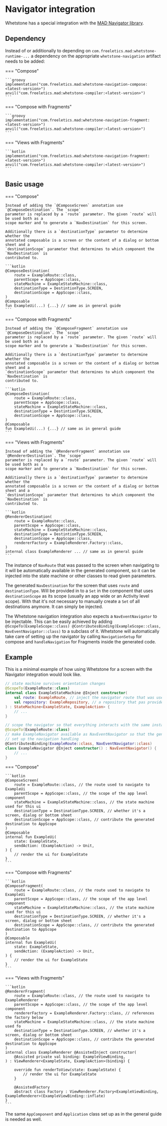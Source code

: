 # Navigator integration

Whetstone has a special integration with the [MAD Navigator library](../navigator/get-started.md).

## Dependency

Instead of or additionally to depending on `com.freeletics.mad:whetstone-runtime-...` a dependency
on the appropriate `whetstone-navigation` artifact needs to be added:

=== "Compose"

    ```groovy
    implementation("com.freeletics.mad:whetstone-navigation-compose:<latest-version>")
    anvil("com.freeletics.mad:whetstone-compiler:<latest-version>")
    ```

=== "Compose with Fragments"

    ```groovy
    implementation("com.freeletics.mad:whetstone-navigation-fragment:<latest-version>")
    anvil("com.freeletics.mad:whetstone-compiler:<latest-version>")
    ```

=== "Views with Fragments"

    ```kotlin
    implementation("com.freeletics.mad:whetstone-navigation-fragment:<latest-version>")
    anvil("com.freeletics.mad:whetstone-compiler:<latest-version>")
    ```

## Basic usage

=== "Compose"

    Instead of adding the `@ComposeScreen` annotation use `@ComposeDestination`. The `scope`
    parameter is replaced by a `route` parameter. The given `route` will be used both as a 
    scope marker and to generate a `NavDestination` for this screen.

    Additionally there is a `destinationType` parameter to determine whether the 
    annotated composable is a screen or the content of a dialog or bottom sheet and a 
    `destinationScope` parameter that determines to which component the `NavDestination` is 
    contributed to.

    ```kotlin
    @ComposeDestination(
        route = ExampleRoute::class,
        parentScope = AppScope::class,
        stateMachine = ExampleStateMachine::class,
        destinationType = DestintionType.SCREEN,
        destinationScope = AppScope::class,
    )
    @Composable
    fun ExampleUi(...) {...} // same as in general guide
    ```

=== "Compose with Fragments"

    Instead of adding the `@ComposeFragment` annotation use `@ComposeDestination`. The `scope`
    parameter is replaced by a `route` parameter. The given `route` will be used both as a 
    scope marker and to generate a `NavDestination` for this screen.

    Additionally there is a `destinationType` parameter to determine whether the 
    annotated composable is a screen or the content of a dialog or bottom sheet and a 
    `destinationScope` parameter that determines to which component the `NavDestination` is 
    contributed to.

    ```kotlin
    @ComposeDestination(
        route = ExampleRoute::class,
        parentScope = AppScope::class,
        stateMachine = ExampleStateMachine::class,
        destinationType = DestintionType.SCREEN,
        destinationScope = AppScope::class,
    )
    @Composable
    fun ExampleUi(...) {...} // same as in general guide
    ```
=== "Views with Fragments"

    Instead of adding the `@RendererFragment` annotation use `@RendererDestination`. The `scope`
    parameter is replaced by a `route` parameter. The given `route` will be used both as a 
    scope marker and to generate a `NavDestination` for this screen.

    Additionally there is a `destinationType` parameter to determine whether the 
    annotated composable is a screen or the content of a dialog or bottom sheet and a 
    `destinationScope` parameter that determines to which component the `NavDestination` is 
    contributed to.

    ```kotlin
    @RendererDestination(
        route = ExampleRoute::class,
        parentScope = AppScope::class,
        stateMachine = ExampleStateMachine::class,
        destinationType = DestintionType.SCREEN,
        destinationScope = AppScope::class,
        rendererFactory = ExampleRenderer.Factory::class,
    )
    internal class ExampleRenderer ... // same as in general guide
    ```

The instance of `NavRoute` that was passed to the screen when navigating to 
it will be automatically available in the generated component, so it can be 
injected into the state machine or other classes to read given parameters.

The generated `NavDestination` for the screen that uses `route` and `destinationType`.
Will be provided in to a `Set` in the component that uses `destinationScope` as its
scope (usually an app wide or an Activity level scope). With that it's not necessary
to manually create a `Set` of all destinations anymore. It can simply be injected.

The Whetstone navigation integration also expects a `NavEventNavigator`
to be injectable. This can be easily achieved by adding
`@ScopeTo(ExampleScope::class) @ContributesBinding(ExampleScope::class, NavEventNavigator::class)`
to a subclass of it. Whetstone will automatically take care of setting up
the navigator by calling `NavigationSetup` for compose and `handleNavigation`
for Fragments inside the generated code.


## Example

This is a minimal example of how using Whetstone for a screen with the Navigator integration 
would look like.

```kotlin
// state machine survives orientation changes
@ScopeTo(ExampleRoute::class)
internal class ExampleStateMachine @Inject constructor(
    val route: ExampleRoute, // inject the navigator route that was used to get to this screen
    val repository: ExampleRepository, // a repository that pas provided somewhere in the app
) : StateMachine<ExampleState, ExampleAction> { 
    // ... 
}

// scope the navigator so that everything interacts with the same instance
@ScopeTo(ExampleRoute::class)
// make ExampleNavigator available as NavEventNavigator so that the generated code can automatically
// set up the navigation handling
@ContributesBinding(ExampleRoute::class, NavEventNavigator::class)
class ExampleNavigator @Inject constructor() : NavEventNavigator() {
    // ... 
}
```

=== "Compose"

    ```kotlin
    @ComposeScreen(
        route = ExampleRoute::class, // the route used to navigate to ExampleUi
        parentScope = AppScope::class, // the scope of the app level component
        stateMachine = ExampleStateMachine::class, // the state machine used for this ui
        destinationType = DestinationType.SCREEN, // whether it's a screen, dialog or bottom sheet
        destinationScope = AppScope::class, // contribute the generated destination to AppScope
    )
    @Composable
    internal fun ExampleUi(
        state: ExampleState,
        sendAction: (ExampleAction) -> Unit,
    ) { 
        // render the ui for ExampleState
    }
    ```

=== "Compose with Fragments"

    ```kotlin
    @ComposeFragment(
        route = ExampleRoute::class, // the route used to navigate to ExampleUi
        parentScope = AppScope::class, // the scope of the app level component
        stateMachine = ExampleStateMachine::class, // the state machine used for this ui
        destinationType = DestinationType.SCREEN, // whether it's a screen, dialog or bottom sheet
        destinationScope = AppScope::class, // contribute the generated destination to AppScope
    )
    @Composable
    internal fun ExampleUi(
        state: ExampleState,
        sendAction: (ExampleAction) -> Unit,
    ) { 
        // render the ui for ExampleState
    }
    ```

=== "Views with Fragments"

    ```kotlin
    @RendererFragment(
        route = ExampleRoute::class, // the route used to navigate to ExampleRenderer
        parentScope = AppScope::class, // the scope of the app level component
        rendererFactory = ExampleRenderer.Factory::class, // references the factory below
        stateMachine = ExampleStateMachine::class, // the state machine used fo
        destinationType = DestinationType.SCREEN, // whether it's a screen, dialog or bottom sheet
        destinationScope = AppScope::class, // contribute the generated destination to AppScope
    )
    internal class ExampleRenderer @AssistedInject constructor(
        @Assisted private val binding: ExampleViewBinding,
    ) : ViewRenderer<ExampleState, ExampleAction>(binding) {
    
        override fun renderToView(state: ExampleState) {
            // render the ui for ExampleState
        }
    
        @AssistedFactory
        abstract class Factory : ViewRenderer.Factory<ExampleViewBinding, ExampleRenderer>(ExampleViewBinding::inflate)
    }
    ```

The same `AppComponent` and `Application` class set up as in the general guide is needed as well.
